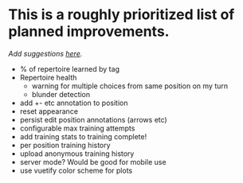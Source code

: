 # This is a roughly prioritized list of planned improvements.

_Add suggestions [here](https://github.com/theProgramLuke/chess_opening_drills/issues)._

- % of repertoire learned by tag
- Repertoire health
  - warning for multiple choices from same position on my turn
  - blunder detection
- add +- etc annotation to position
- reset appearance
- persist edit position annotations (arrows etc)
- configurable max training attempts
- add training stats to training complete!
- per position training history
- upload anonymous training history
- server mode? Would be good for mobile use
- use vuetify color scheme for plots
